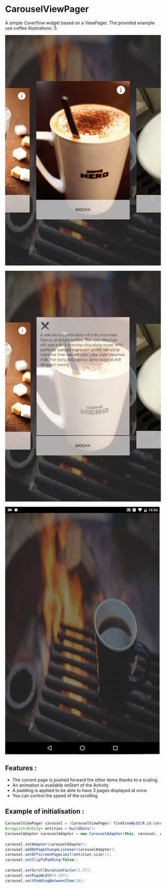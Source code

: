 # CarouselViewPager

A simple Coverflow widget based on a ViewPager. The provided example use coffee illustrations :3.

![CarouselViewPager example](https://github.com/1ud0v1c/CarouselViewPager/raw/master/screenshots/carousel_example.png "")

![CarouselViewPager description](https://github.com/1ud0v1c/CarouselViewPager/raw/master/screenshots/carousel_description.png "")

![CarouselViewPager animation](https://github.com/1ud0v1c/CarouselViewPager/raw/master/screenshots/carousel_animation.gif "")

## Features :

- The current page is pushed forward the other items thanks to a scaling.
- An animation is available onStart of the Activity
- A padding is applied to be able to have 3 pages displayed at once.
- You can control the speed of the scrolling

## Example of initialisation :

```java
CarouselViewPager carousel = (CarouselViewPager) findViewById(R.id.carousel);
ArrayList<Entity> entities = buildData();
CarouselAdapter carouselAdapter = new CarouselAdapter(this, carousel, getSupportFragmentManager(), entities);

carousel.setAdapter(carouselAdapter);
carousel.addOnPageChangeListener(carouselAdapter);
carousel.setOffscreenPageLimit(entities.size());
carousel.setClipToPadding(false);

carousel.setScrollDurationFactor(1.5f);
carousel.setPageWidth(0.55f);
carousel.settPaddingBetweenItem(16);
```

